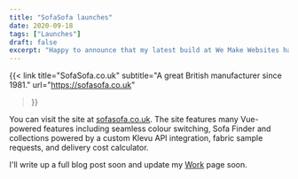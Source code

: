 ```yaml
---
title: "SofaSofa launches"
date: 2020-09-18
tags: ["Launches"]
draft: false
excerpt: "Happy to announce that my latest build at We Make Websites has just launched."
---
```


{{<
  link
  title="SofaSofa.co.uk"
  subtitle="A great British manufacturer since 1981."
  url="https://sofasofa.co.uk"
>}}

You can visit the site at [sofasofa.co.uk](https://sofasofa.co.uk). The site features many Vue-powered features including seamless colour switching, Sofa Finder and collections powered by a custom Klevu API integration, fabric sample requests, and delivery cost calculator.

I'll write up a full blog post soon and update my [Work](/work) page soon.